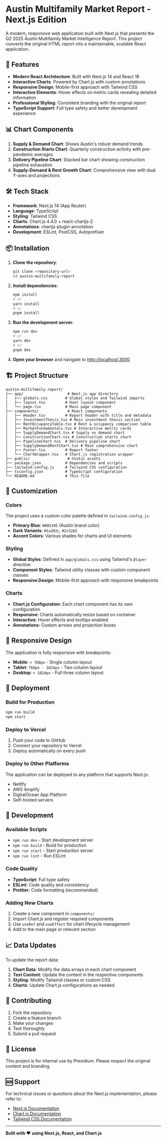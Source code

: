 # Austin Multifamily Market Report - Next.js Edition

A modern, responsive web application built with Next.js that presents the Q2 2025 Austin Multifamily Market Intelligence Report. This project converts the original HTML report into a maintainable, scalable React application.

## 🚀 Features

- **Modern React Architecture**: Built with Next.js 14 and React 18
- **Interactive Charts**: Powered by Chart.js with custom annotations
- **Responsive Design**: Mobile-first approach with Tailwind CSS
- **Interactive Elements**: Hover effects on metric cards revealing detailed information
- **Professional Styling**: Consistent branding with the original report
- **TypeScript Support**: Full type safety and better development experience

## 📊 Chart Components

1. **Supply & Demand Chart**: Shows Austin's robust demand trends
2. **Construction Starts Chart**: Quarterly construction activity with pre-pandemic averages
3. **Delivery Pipeline Chart**: Stacked bar chart showing construction pipeline exhaustion
4. **Supply-Demand & Rent Growth Chart**: Comprehensive view with dual Y-axes and projections

## 🛠️ Tech Stack

- **Framework**: Next.js 14 (App Router)
- **Language**: TypeScript
- **Styling**: Tailwind CSS
- **Charts**: Chart.js 4.4.0 + react-chartjs-2
- **Annotations**: chartjs-plugin-annotation
- **Development**: ESLint, PostCSS, Autoprefixer

## 📦 Installation

1. **Clone the repository**:
   ```bash
   git clone <repository-url>
   cd austin-multifamily-report
   ```

2. **Install dependencies**:
   ```bash
   npm install
   # or
   yarn install
   # or
   pnpm install
   ```

3. **Run the development server**:
   ```bash
   npm run dev
   # or
   yarn dev
   # or
   pnpm dev
   ```

4. **Open your browser** and navigate to [http://localhost:3000](http://localhost:3000)

## 🏗️ Project Structure

```
austin-multifamily-report/
├── app/                    # Next.js app directory
│   ├── globals.css        # Global styles and Tailwind imports
│   ├── layout.tsx         # Root layout component
│   └── page.tsx           # Main page component
├── components/             # React components
│   ├── Header.tsx         # Report header with title and metadata
│   ├── InvestmentThesis.tsx # Main investment thesis section
│   ├── RentOccupancyTable.tsx # Rent & occupancy comparison table
│   ├── MarketFundamentals.tsx # Interactive metric cards
│   ├── SupplyDemandChart.tsx # Supply vs demand chart
│   ├── ConstructionChart.tsx # Construction starts chart
│   ├── PipelineChart.tsx  # Delivery pipeline chart
│   ├── SupplyDemandRentChart.tsx # Main comprehensive chart
│   ├── Footer.tsx         # Report footer
│   └── ChartWrapper.tsx   # Chart.js registration wrapper
├── public/                 # Static assets
├── package.json           # Dependencies and scripts
├── tailwind.config.js     # Tailwind CSS configuration
├── tsconfig.json          # TypeScript configuration
└── README.md              # This file
```

## 🎨 Customization

### Colors
The project uses a custom color palette defined in `tailwind.config.js`:
- **Primary Blue**: `#005395` (Austin brand color)
- **Dark Variants**: `#1a202c`, `#2c5282`
- **Accent Colors**: Various shades for charts and UI elements

### Styling
- **Global Styles**: Defined in `app/globals.css` using Tailwind's `@layer` directive
- **Component Styles**: Tailwind utility classes with custom component classes
- **Responsive Design**: Mobile-first approach with responsive breakpoints

### Charts
- **Chart.js Configuration**: Each chart component has its own configuration
- **Responsive**: Charts automatically resize based on container
- **Interactive**: Hover effects and tooltips enabled
- **Annotations**: Custom arrows and projection boxes

## 📱 Responsive Design

The application is fully responsive with breakpoints:
- **Mobile**: `< 768px` - Single column layout
- **Tablet**: `768px - 1024px` - Two column layout
- **Desktop**: `> 1024px` - Full three column layout

## 🚀 Deployment

### Build for Production
```bash
npm run build
npm start
```

### Deploy to Vercel
1. Push your code to GitHub
2. Connect your repository to Vercel
3. Deploy automatically on every push

### Deploy to Other Platforms
The application can be deployed to any platform that supports Next.js:
- Netlify
- AWS Amplify
- DigitalOcean App Platform
- Self-hosted servers

## 🔧 Development

### Available Scripts
- `npm run dev` - Start development server
- `npm run build` - Build for production
- `npm run start` - Start production server
- `npm run lint` - Run ESLint

### Code Quality
- **TypeScript**: Full type safety
- **ESLint**: Code quality and consistency
- **Prettier**: Code formatting (recommended)

### Adding New Charts
1. Create a new component in `components/`
2. Import Chart.js and register required components
3. Use `useRef` and `useEffect` for chart lifecycle management
4. Add to the main page or relevant section

## 📈 Data Updates

To update the report data:
1. **Chart Data**: Modify the data arrays in each chart component
2. **Text Content**: Update the content in the respective components
3. **Styling**: Modify Tailwind classes or custom CSS
4. **Charts**: Update Chart.js configurations as needed

## 🤝 Contributing

1. Fork the repository
2. Create a feature branch
3. Make your changes
4. Test thoroughly
5. Submit a pull request

## 📄 License

This project is for internal use by Presidium. Please respect the original content and branding.

## 🆘 Support

For technical issues or questions about the Next.js implementation, please refer to:
- [Next.js Documentation](https://nextjs.org/docs)
- [Chart.js Documentation](https://www.chartjs.org/docs/)
- [Tailwind CSS Documentation](https://tailwindcss.com/docs)

---

**Built with ❤️ using Next.js, React, and Chart.js**

